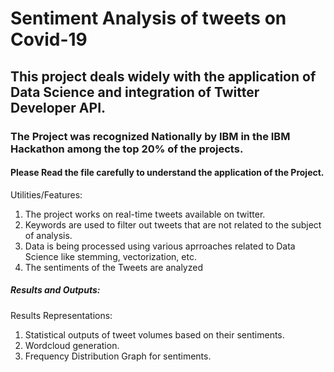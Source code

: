 # Sentiment Analysis of tweets on Covid-19
## This project deals widely with the application of Data Science and integration of Twitter Developer API.
### The Project was recognized Nationally by IBM in the IBM Hackathon among the top 20% of the projects.

#### Please Read the file carefully to understand the application of the Project.

Utilities/Features:
  1. The project works on real-time tweets available on twitter.
  2. Keywords are used to filter out tweets that are not related to the subject of analysis.
  3. Data is being processed using various aprroaches related to Data Science like stemming, vectorization, etc.
  4. The sentiments of the Tweets are analyzed

##### Results and Outputs:
Results Representations:
  1. Statistical outputs of tweet volumes based on their sentiments.
  2. Wordcloud generation.
  3. Frequency Distribution Graph for sentiments.
